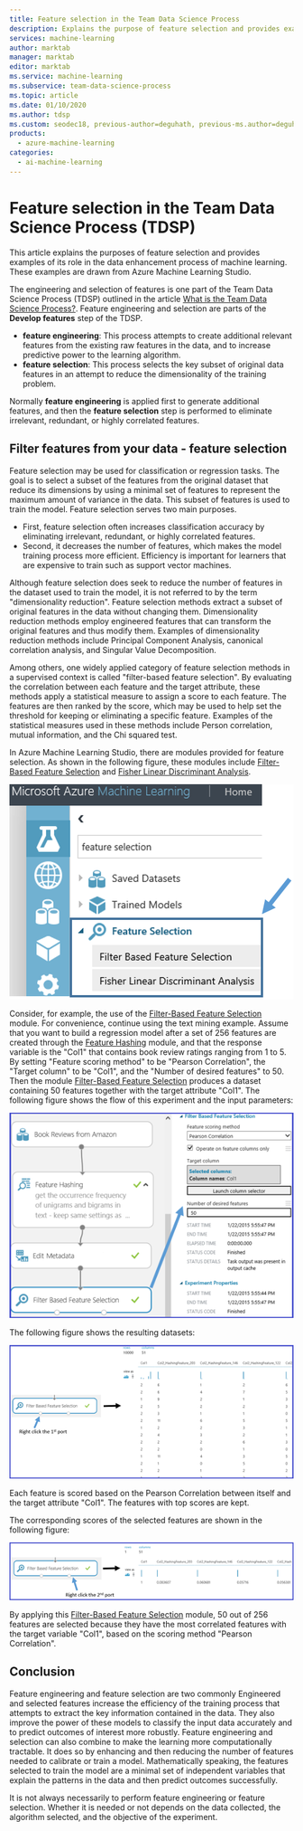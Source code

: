 ```yaml
---
title: Feature selection in the Team Data Science Process
description: Explains the purpose of feature selection and provides examples of their role in the data enhancement process of machine learning.
services: machine-learning
author: marktab
manager: marktab
editor: marktab
ms.service: machine-learning
ms.subservice: team-data-science-process
ms.topic: article
ms.date: 01/10/2020
ms.author: tdsp
ms.custom: seodec18, previous-author=deguhath, previous-ms.author=deguhath
products:
  - azure-machine-learning
categories:
  - ai-machine-learning
---
```

# Feature selection in the Team Data Science Process (TDSP)

This article explains the purposes of feature selection and provides examples of its role in the data enhancement process of machine learning. These examples are drawn from Azure Machine Learning Studio.

The engineering and selection of features is one part of the Team Data Science Process (TDSP) outlined in the article [What is the Team Data Science Process?](overview.md). Feature engineering and selection are parts of the **Develop features** step of the TDSP.

* **feature engineering**: This process attempts to create additional relevant features from the existing raw features in the data, and to increase predictive power to the learning algorithm.
* **feature selection**: This process selects the key subset of original data features in an attempt to reduce the dimensionality of the training problem.

Normally **feature engineering** is applied first to generate additional features, and then the **feature selection** step is performed to eliminate irrelevant, redundant, or highly correlated features.

## Filter features from your data - feature selection

Feature selection may be used for classification or regression tasks. The goal is to select a subset of the features from the original dataset that reduce its dimensions by using a minimal set of features to represent the maximum amount of variance in the data. This subset of features is used to train the model. Feature selection serves two main purposes.

* First, feature selection often increases classification accuracy by eliminating irrelevant, redundant, or highly correlated features.
* Second, it decreases the number of features, which makes the model training process more efficient. Efficiency is important for learners that are expensive to train such as support vector machines.

Although feature selection does seek to reduce the number of features in the dataset used to train the model, it is not referred to by the term "dimensionality reduction". Feature selection methods extract a subset of original features in the data without changing them.  Dimensionality reduction methods employ engineered features that can transform the original features and thus modify them. Examples of dimensionality reduction methods include Principal Component Analysis, canonical correlation analysis, and Singular Value Decomposition.

Among others, one widely applied category of feature selection methods in a supervised context is called "filter-based feature selection". By evaluating the correlation between each feature and the target attribute, these methods apply a statistical measure to assign a score to each feature. The features are then ranked by the score, which may be used to help set the threshold for keeping or eliminating a specific feature. Examples of the statistical measures used in these methods include Person correlation, mutual information, and the Chi squared test.

In Azure Machine Learning Studio, there are modules provided for feature selection. As shown in the following figure, these modules include [Filter-Based Feature Selection][filter-based-feature-selection] and [Fisher Linear Discriminant Analysis][fisher-linear-discriminant-analysis].

![Feature Selection modules](./media/select-features/feature-Selection.png)

Consider, for example, the use of the [Filter-Based Feature Selection][filter-based-feature-selection] module. For convenience, continue using the text mining example. Assume that you want to build a regression model after a set of 256 features are created through the [Feature Hashing][feature-hashing] module, and that the response variable is the "Col1" that contains book review ratings ranging from 1 to 5. By setting "Feature scoring method" to be "Pearson Correlation", the "Target column" to be "Col1", and the "Number of desired features" to 50. Then the module [Filter-Based Feature Selection][filter-based-feature-selection] produces a dataset containing 50 features together with the target attribute "Col1". The following figure shows the flow of this experiment and the input parameters:

![Filter-Based Feature Selection module properties](./media/select-features/feature-selection-1.png)

The following figure shows the resulting datasets:

![Resulting dataset for Filter Based Feature Selection module](./media/select-features/feature-selection-2.png)

Each feature is scored based on the Pearson Correlation between itself and the target attribute "Col1". The features with top scores are kept.

The corresponding scores of the selected features are shown in the following figure:

![Scores for Filter Based Feature Selection module](./media/select-features/feature-selection-3.png)

By applying this [Filter-Based Feature Selection][filter-based-feature-selection] module, 50 out of 256 features are selected because they have the most correlated features with the target variable "Col1", based on the scoring method "Pearson Correlation".

## Conclusion

Feature engineering and feature selection are two commonly Engineered and selected features increase the efficiency of the training process that attempts to extract the key information contained in the data. They also improve the power of these models to classify the input data accurately and to predict outcomes of interest more robustly. Feature engineering and selection can also combine to make the learning more computationally tractable. It does so by enhancing and then reducing the number of features needed to calibrate or train a model. Mathematically speaking, the features selected to train the model are a minimal set of independent variables that explain the patterns in the data and then predict outcomes successfully.

It is not always necessarily to perform feature engineering or feature selection. Whether it is needed or not depends on the data collected, the algorithm selected, and the objective of the experiment.

<!-- Module References -->
[feature-hashing]: /azure/machine-learning/studio-module-reference/feature-hashing
[filter-based-feature-selection]: /previous-versions/azure/dn905854(v=azure.100)
[fisher-linear-discriminant-analysis]: /azure/machine-learning/studio-module-reference/fisher-linear-discriminant-analysis